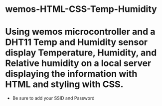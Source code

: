# wemos-HTML-CSS-Temp-Humidity


# Using wemos microcontroller and a DHT11 Temp and Humidity sensor display Temperature, Humidity, and Relative humidity on a local server displaying the information with HTML and styling with CSS.

* Be sure to add your SSID and Password
